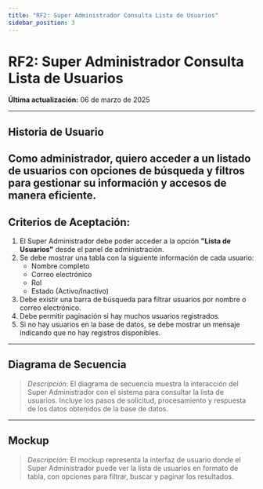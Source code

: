 ```yaml
---
title: "RF2: Super Administrador Consulta Lista de Usuarios"  
sidebar_position: 3
---
```


# RF2: Super Administrador Consulta Lista de Usuarios  

**Última actualización:** 06 de marzo de 2025  

---

## Historia de Usuario  
Como administrador, quiero acceder a un listado de usuarios con opciones de búsqueda y filtros para gestionar su información y accesos de manera eficiente.
---

## **Criterios de Aceptación:**  

1. El Super Administrador debe poder acceder a la opción **"Lista de Usuarios"** desde el panel de administración.  
2. Se debe mostrar una tabla con la siguiente información de cada usuario:  
   - Nombre completo  
   - Correo electrónico  
   - Rol  
   - Estado (Activo/Inactivo)  
3. Debe existir una barra de búsqueda para filtrar usuarios por nombre o correo electrónico.  
4. Debe permitir paginación si hay muchos usuarios registrados.  
5. Si no hay usuarios en la base de datos, se debe mostrar un mensaje indicando que no hay registros disponibles.  

---

## **Diagrama de Secuencia**  

> *Descripción*: El diagrama de secuencia muestra la interacción del Super Administrador con el sistema para consultar la lista de usuarios. Incluye los pasos de solicitud, procesamiento y respuesta de los datos obtenidos de la base de datos.  

---

## **Mockup**  

> *Descripción*: El mockup representa la interfaz de usuario donde el Super Administrador puede ver la lista de usuarios en formato de tabla, con opciones para filtrar, buscar y paginar los resultados.  
